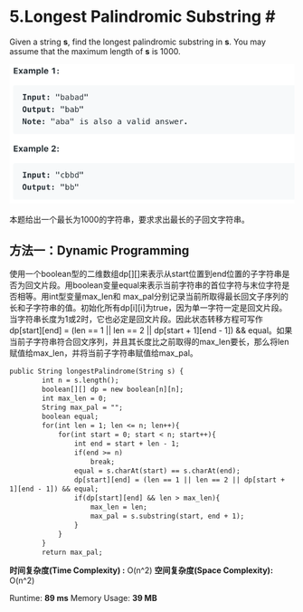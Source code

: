 # 5.Longest Palindromic Substring \#

Given a string **s**, find the longest palindromic substring in **s**. You may assume that the maximum length of **s** is 1000.

![](.gitbook/assets/ying-mu-kuai-zhao-20190618-xia-wu-8.56.23.png)

本题给出一个最长为1000的字符串，要求求出最长的子回文字符串。

## 方法一：**Dynamic Programming**

使用一个boolean型的二维数组dp\[\]\[\]来表示从start位置到end位置的子字符串是否为回文片段。用boolean变量equal来表示当前字符串的首位字符与末位字符是否相等。用int型变量max\_len和 max\_pal分别记录当前所取得最长回文子序列的长和子字符串的值。初始化所有dp\[i\]\[i\]为true，因为单一字符一定是回文片段。当字符串长度为1或2时，它也必定是回文片段。因此状态转移方程可写作 dp\[start\]\[end\] = \(len == 1 \|\| len == 2 \|\| dp\[start + 1\]\[end - 1\]\) && equal。如果当前子字符串符合回文序列，并且其长度比之前取得的max\_len要长，那么将len赋值给max\_len，并将当前子字符串赋值给max\_pal。

```text
public String longestPalindrome(String s) {
        int n = s.length();
        boolean[][] dp = new boolean[n][n];
        int max_len = 0;
        String max_pal = "";
        boolean equal;
        for(int len = 1; len <= n; len++){
            for(int start = 0; start < n; start++){
                int end = start + len - 1;
                if(end >= n)
                    break;
                equal = s.charAt(start) == s.charAt(end);
                dp[start][end] = (len == 1 || len == 2 || dp[start + 1][end - 1]) && equal;
                if(dp[start][end] && len > max_len){
                    max_len = len;
                    max_pal = s.substring(start, end + 1);
                }
            }
        }
        return max_pal;
```

**时间复杂度\(Time Complexity\) :** O\(n^2\)          **空间复杂度\(Space Complexity\):** O\(n^2\)

Runtime: **89 ms**                                                  Memory Usage: **39 MB**

